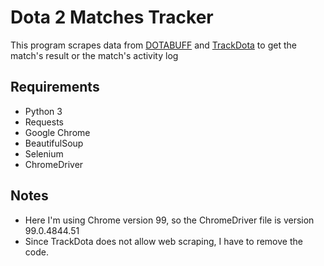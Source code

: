 # Dota 2 Matches Tracker
This program scrapes data from [DOTABUFF](https://www.dotabuff.com/) and [TrackDota](https://www.trackdota.com/) to get the match's result or the match's activity log

## Requirements
* Python 3
* Requests
* Google Chrome
* BeautifulSoup
* Selenium
* ChromeDriver

## Notes
* Here I'm using Chrome version 99, so the ChromeDriver file is version 99.0.4844.51
* Since TrackDota does not allow web scraping, I have to remove the code.